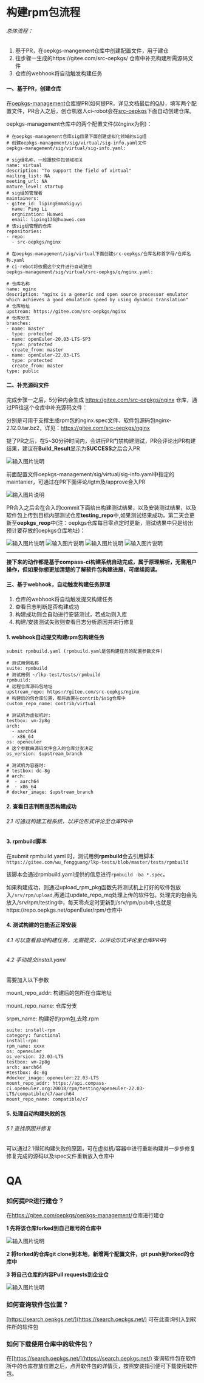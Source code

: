 # **构建rpm包流程**

###### 总体流程：
1. 基于PR，在oepkgs-mangement仓库中创建配置文件，用于建仓
2. 往步骤一生成的https://gitee.com/src-oepkgs/  仓库中补充构建所需源码文件
3. 仓库的webhook将自动触发构建任务

#### 一、基于PR，创建仓库
在[oepkgs-management](https://gitee.com/oepkgs/oepkgs-management)仓库提PR(如何提PR，详见文档最后的[QA](##QA))，填写两个配置文件，PR合入之后，创仓机器人ci-robot会在[src-oepkgs](https://gitee.com/src-oepkgs)下面自动创建仓库。

oepkgs-management仓库中的两个配置文件(以nginx为例)：
```
# 在oepkgs-management仓库sig目录下面创建虚拟化领域的sig组
# 创建oepkgs-management/sig/virtual/sig-info.yaml文件
oepkgs-management/sig/virtual/sig-info.yaml:

# sig组名称，一般跟软件包领域相关
name: virtual
description: "To support the field of virtual"
mailing_list: NA
meeting_url: NA
mature_level: startup
# sig组的管理者
maintainers:
- gitee_id: lipingEmmaSiguyi
  name: Ping Li
  orgnization: Huawei
  email: liping136@huawei.com
# 该sig组管理的仓库
repositories:
- repo: 
  - src-oepkgs/nginx   
```

```
# 在oepkgs-management/sig/virtual下面创建src-oepkgs/仓库名称首字母/仓库名称.yaml
# ci-rebot将依据这个文件进行自动建仓
oepkgs-management/sig/virtual/src-oepkgs/q/nginx.yaml:

# 仓库名称
name: nginx
description: "nginx is a generic and open source processor emulator which achieves a good emulation speed by using dynamic translation"
# 仓库地址
upstream: https://gitee.com/src-oepkgs/nginx
# 仓库分支
branches:
- name: master
  type: protected
- name: openEuler-20.03-LTS-SP3
  type: protected
  create_from: master
- name: openEuler-22.03-LTS
  type: protected
  create_from: master
type: public
```
#### 二、补充源码文件
完成步骤一之后，5分钟内会生成 https://gitee.com/src-oepkgs/nginx 仓库，通过PR往这个仓库中补充源码文件：

分别是可用于支撑生成rpm包的nginx.spec文件、软件包源码包nginx-2.12.0.tar.bz2，详见：https://gitee.com/src-oepkgs/nginx

提了PR之后，在5~30分钟时间内，会进行PR门禁构建测试，PR会评论出PR构建结果，建议在**Build_Result**显示为**SUCCESS**之后合入PR

![输入图片说明](./dist/prtestimage.png)


前面配置文件oepkgs-management/sig/virtual/sig-info.yaml中指定的maintanier，可通过在PR下面评论/lgtm及/approve合入PR

![输入图片说明](./dist/maintainerimage.png)

PR合入之后会在合入的commit下面给出构建测试结果，以及安装测试结果，以及软件包上传到目标内部测试仓库**testing_repo**中,如果测试结果成功，第二天会更新至**oepkgs_reop**中(注：oepkgs仓库每日零点定时更新，测试结果中只是给出预计要存放的oepkgs仓库地址)：

![输入图片说明](./dist/commit1image.png)
![输入图片说明](./dist/commit2image.png)
![输入图片说明](./dist/testrtimage.png)
![输入图片说明](./dist/testrt2image.png)

-------------------------------------------
**接下来的动作都是基于compass-ci构建系统自动完成，属于原理解析，无需用户操作，但如果你想更加清楚的了解软件包构建进展，可继续阅读。**
#### 三、基于webhook，自动触发构建任务原理

1. 仓库的webhook将自动触发提交构建任务
2. 查看日志判断是否构建成功
3. 构建成功则会自动进行安装测试，若成功则入库
4. 构建/安装测试失败则查看日志分析原因并进行修复

####  1. webhook自动提交构建rpm包构建任务
`submit rpmbuild.yaml (rpmbuild.yaml是包构建任务的配置参数文件)`
```
# 测试用例名称
suite: rpmbuild
# 测试用例 ~/lkp-test/tests/rpmbuild
rpmbuild:
# 远程仓库源码包地址
upstream_repo: https://gitee.com/src-oepkgs/nginx
# 构建后的包仓库位置，都将放置在contrib/$sig仓库中
custom_repo_name: contrib/virtual

# 测试机为虚拟机时:
testbox: vm-2p8g
arch:
  - aarch64
  - x86_64
os: openeuler
# 这个参数由源码文件合入的仓库分支决定
os_version: $upstream_branch

# 测试机为容器时:
# testbox: dc-8g
# arch:
#  - aarch64
#  - x86_64
# docker_image: $upstream_branch
```
#### 2. 查看日志判断是否构建成功
###### 2.1 可通过构建工程系统，以评论形式评论至仓库PR中

#### 3. rpmbuild脚本
在submit rpmbuild.yaml 时，测试用例**rpmbuild**会去引用脚本
```https://gitee.com/wu_fengguang/lkp-tests/blob/master/tests/rpmbuild```

该脚本会通过rpmbuild.yaml提供的信息进行```rpmbuild -ba *.spec```。

如果构建成功，则通过upload_rpm_pkg函数先将测试机上打好的软件包放入```/srv/rpm/upload```,再通过update_repo_mq处理上传的软件包。处理完的包会先放入/srv/rpm/testing中，每天零点定时更新到/srv/rpm/pub中,也就是https://repo.oepkgs.net/openEuler/rpm/仓库中
#### 4. 测试构建的包能否正常安装
###### 4.1  可以查看自动构建任务，无需提交，以评论形式评论至仓库PR中)

###### 4.2  手动提交install.yaml
需要加入以下参数

mount_repo_addr: 构建后的包所在仓库地址

mount_repo_name: 仓库分支

srpm_name: 构建好的rpm包,去除.rpm

```
suite: install-rpm
category: functional
install-rpm:
rpm_name: xxxx
os: openeuler
os_version: 22.03-LTS
testbox: vm-2p8g
arch: aarch64
#testbox: dc-8g
#docker_image: openeuler:22.03-LTS
mount_repo_addr: https://api.compass-ci.openeuler.org:20018/rpm/testing/openeuler-22.03-LTS/compatible/c7/aarch64
mount_repo_name: compatible/c7
```

#### 5. 处理自动构建失败的包
###### 5.1 查找原因并修复
可以通过2.1得知构建失败的原因，可在虚拟机/容器中进行重新构建并一步步修复
修复完成的源码以及spec文件重新放入仓库中

# QA

### 如何提PR进行建仓？
在<u>https://gitee.com/oepkgs/oepkgs-management/</u>仓库进行建仓

**1 先将该仓库forked到自己账号的仓库中**

![输入图片说明](./dist/forkimage.png)

**2 将forked的仓库git clone到本地，新增两个配置文件，git push到forked的仓库中**

**3 将自己仓库的内容Pull requests到企业仓**

![输入图片说明](./dist/primage.png)


### 如何查询软件包位置？
[https://search.oepkgs.net/](https://search.oepkgs.net/)
可在此查询引入到软件所的软件包

### 如何下载使用仓库中的软件包？
在[https://search.oepkgs.net/](https://search.oepkgs.net/)
查询软件包在软件所中的仓库存放位置之后，点开软件包的详情页，按照安装指引便可下载使用软件包。
